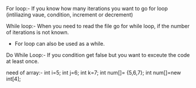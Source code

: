 For loop:-
If you know how many iterations you want to go for loop
(intiliazing vaue, condition, increment or decrement)

While loop:-
When you need to read the file go for while loop, if the number of iterations is not known.

- For loop can also be used as a while.
 
Do While Loop:-
If you condition get false but you want to exceute the code at least once.

need of array:-
int i=5;
int j=6;
int k=7;
int num[]= {5,6,7};
int num[]=new int[4];

